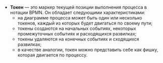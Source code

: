 - **Токен** — это маркер текущей позиции выполнения процесса в нотации BPMN. Он обладает следующими характеристиками:
    - на диаграмме процесса может быть один или несколько токенов, каждый из которых будет двигаться по своему пути;
    - токены создаются на начальных событиях, некоторых промежуточных событиях и расходящихся развилках;
    - токены удаляются на конечных событиях и сходящихся развилках;
    - в качестве аналогии, токен можно представить себе как фишку, которая двигается по процессу.